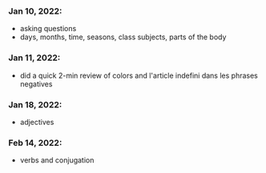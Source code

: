 ### Jan 10, 2022:
- asking questions
- days, months, time, seasons, class subjects, parts of the body

### Jan 11, 2022:
- did a quick 2-min review of colors and l'article indefini dans les phrases negatives

### Jan 18, 2022:
- adjectives

### Feb 14, 2022:
- verbs and conjugation
